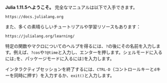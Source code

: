 **Julia 1.11.5へようこそ。** 完全なマニュアルは以下で入手できます。

```
https://docs.julialang.org
```

また、多くの素晴らしいチュートリアルや学習リソースもあります：

```
https://julialang.org/learning/
```

特定の関数やマクロについてのヘルプを得るには、`?`の後にその名前を入力します。例えば、`?cos`や`?@time`と入力し、エンターを押します。シェルモードに入るには`;`を、パッケージモードに入るには`]`を入力します。

インタラクティブセッションを終了するには、`CTRL-D`（コントロールキーと`d`キーを同時に押す）を入力するか、`exit()`と入力します。
